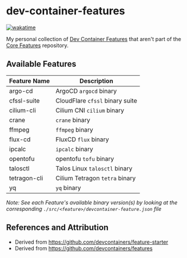 # dev-container-features

[![wakatime](https://wakatime.com/badge/github/justingarfield/dev-container-features.svg)](https://wakatime.com/badge/github/justingarfield/dev-container-features)

My personal collection of [Dev Container Features](https://containers.dev/implementors/features/) that aren't part of the [Core Features](https://github.com/devcontainers/features) repository.

## Available Features

| Feature Name | Description |
|-|-|
| argo-cd      | ArgoCD `argocd` binary          |
| cfssl-suite  | CloudFlare `cfssl` binary suite |
| cilium-cli   | Cilium CNI `cilium` binary      |
| crane        | `crane` binary                  |
| ffmpeg       | `ffmpeg` binary                 |
| flux-cd      | FluxCD `flux` binary            |
| ipcalc       | `ipcalc` binary                 |
| opentofu     | opentofu `tofu` binary          |
| talosctl     | Talos Linux `talosctl` binary   |
| tetragon-cli | Cilium Tetragon `tetra` binary  |
| yq           | `yq` binary                     |

_Note: See each Feature's available binary version(s) by looking at the corresponding `./src/<feature>/devcontainer-feature.json` file_

## References and Attribution

* Derived from https://github.com/devcontainers/feature-starter
* Derived from https://github.com/devcontainers/features
